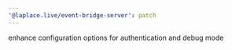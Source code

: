 ```yaml
---
'@laplace.live/event-bridge-server': patch
---
```


enhance configuration options for authentication and debug mode
